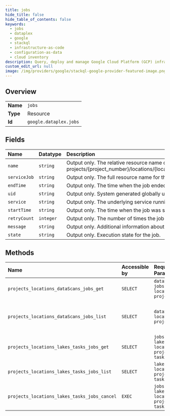 ```yaml
---
title: jobs
hide_title: false
hide_table_of_contents: false
keywords:
  - jobs
  - dataplex
  - google    
  - stackql
  - infrastructure-as-code
  - configuration-as-data
  - cloud inventory
description: Query, deploy and manage Google Cloud Platform (GCP) infrastructure and resources using SQL
custom_edit_url: null
image: /img/providers/google/stackql-google-provider-featured-image.png
---
```

  
    

## Overview
<table><tbody>
<tr><td><b>Name</b></td><td><code>jobs</code></td></tr>
<tr><td><b>Type</b></td><td>Resource</td></tr>
<tr><td><b>Id</b></td><td><code>google.dataplex.jobs</code></td></tr>
</tbody></table>

## Fields
| Name | Datatype | Description |
|:-----|:---------|:------------|
| `name` | `string` | Output only. The relative resource name of the job, of the form: projects/&#123;project_number&#125;/locations/&#123;location_id&#125;/lakes/&#123;lake_id&#125;/tasks/&#123;task_id&#125;/jobs/&#123;job_id&#125;. |
| `serviceJob` | `string` | Output only. The full resource name for the job run under a particular service. |
| `endTime` | `string` | Output only. The time when the job ended. |
| `uid` | `string` | Output only. System generated globally unique ID for the job. |
| `service` | `string` | Output only. The underlying service running a job. |
| `startTime` | `string` | Output only. The time when the job was started. |
| `retryCount` | `integer` | Output only. The number of times the job has been retried (excluding the initial attempt). |
| `message` | `string` | Output only. Additional information about the current state. |
| `state` | `string` | Output only. Execution state for the job. |
## Methods
| Name | Accessible by | Required Params | Description |
|:-----|:--------------|:----------------|:------------|
| `projects_locations_dataScans_jobs_get` | `SELECT` | `dataScansId, jobsId, locationsId, projectsId` | Gets a DataScanJob resource. |
| `projects_locations_dataScans_jobs_list` | `SELECT` | `dataScansId, locationsId, projectsId` | Lists DataScanJobs under the given DataScan. |
| `projects_locations_lakes_tasks_jobs_get` | `SELECT` | `jobsId, lakesId, locationsId, projectsId, tasksId` | Get job resource. |
| `projects_locations_lakes_tasks_jobs_list` | `SELECT` | `lakesId, locationsId, projectsId, tasksId` | Lists Jobs under the given task. |
| `projects_locations_lakes_tasks_jobs_cancel` | `EXEC` | `jobsId, lakesId, locationsId, projectsId, tasksId` | Cancel jobs running for the task resource. |
